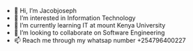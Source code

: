 - 👋 Hi, I’m Jacobjoseph
- 👀 I’m interested in Information Technology
- 🌱 I’m currently learning IT at mount Kenya University
- 💞️ I’m looking to collaborate on Software Engineering
- 📫 Reach me through my whatsap number +254796400227

<!Below is a slite information about me 
--->
